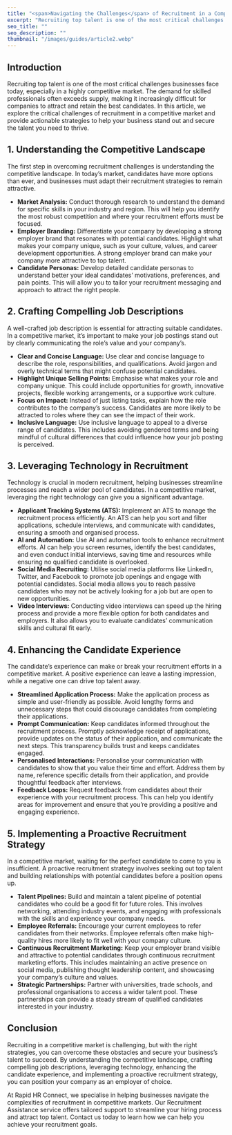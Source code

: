 ```yaml
---
title: "<span>Navigating the Challenges</span> of Recruitment in a Competitive Market"
excerpt: "Recruiting top talent is one of the most critical challenges businesses face today, especially in a highly competitive market. The demand for skilled professionals often exceeds supply, making it increasingly difficult for companies to attract and retain the best candidates. In this article, we explore the critical challenges of recruitment in a competitive market and provide actionable strategies to help your business stand out and secure the talent you need to thrive."
seo_title: ""
seo_description: ""
thumbnail: "/images/guides/article2.webp"
---
```


## **Introduction**

Recruiting top talent is one of the most critical challenges businesses face today, especially in a highly competitive market. The demand for skilled professionals often exceeds supply, making it increasingly difficult for companies to attract and retain the best candidates. In this article, we explore the critical challenges of recruitment in a competitive market and provide actionable strategies to help your business stand out and secure the talent you need to thrive.

## **1\. Understanding the Competitive Landscape**

The first step in overcoming recruitment challenges is understanding the competitive landscape. In today’s market, candidates have more options than ever, and businesses must adapt their recruitment strategies to remain attractive.

- **Market Analysis:** Conduct thorough research to understand the demand for specific skills in your industry and region. This will help you identify the most robust competition and where your recruitment efforts must be focused.
- **Employer Branding:** Differentiate your company by developing a strong employer brand that resonates with potential candidates. Highlight what makes your company unique, such as your culture, values, and career development opportunities. A strong employer brand can make your company more attractive to top talent.
- **Candidate Personas:** Develop detailed candidate personas to understand better your ideal candidates’ motivations, preferences, and pain points. This will allow you to tailor your recruitment messaging and approach to attract the right people.

## **2\. Crafting Compelling Job Descriptions**

A well-crafted job description is essential for attracting suitable candidates. In a competitive market, it’s important to make your job postings stand out by clearly communicating the role’s value and your company’s.

- **Clear and Concise Language:** Use clear and concise language to describe the role, responsibilities, and qualifications. Avoid jargon and overly technical terms that might confuse potential candidates.
- **Highlight Unique Selling Points:** Emphasise what makes your role and company unique. This could include opportunities for growth, innovative projects, flexible working arrangements, or a supportive work culture.
- **Focus on Impact:** Instead of just listing tasks, explain how the role contributes to the company’s success. Candidates are more likely to be attracted to roles where they can see the impact of their work.
- **Inclusive Language:** Use inclusive language to appeal to a diverse range of candidates. This includes avoiding gendered terms and being mindful of cultural differences that could influence how your job posting is perceived.

## **3\. Leveraging Technology in Recruitment**

Technology is crucial in modern recruitment, helping businesses streamline processes and reach a wider pool of candidates. In a competitive market, leveraging the right technology can give you a significant advantage.

- **Applicant Tracking Systems (ATS):** Implement an ATS to manage the recruitment process efficiently. An ATS can help you sort and filter applications, schedule interviews, and communicate with candidates, ensuring a smooth and organised process.
- **AI and Automation:** Use AI and automation tools to enhance recruitment efforts. AI can help you screen resumes, identify the best candidates, and even conduct initial interviews, saving time and resources while ensuring no qualified candidate is overlooked.
- **Social Media Recruiting:** Utilise social media platforms like LinkedIn, Twitter, and Facebook to promote job openings and engage with potential candidates. Social media allows you to reach passive candidates who may not be actively looking for a job but are open to new opportunities.
- **Video Interviews:** Conducting video interviews can speed up the hiring process and provide a more flexible option for both candidates and employers. It also allows you to evaluate candidates’ communication skills and cultural fit early.

## **4\. Enhancing the Candidate Experience**

The candidate’s experience can make or break your recruitment efforts in a competitive market. A positive experience can leave a lasting impression, while a negative one can drive top talent away.

- **Streamlined Application Process:** Make the application process as simple and user-friendly as possible. Avoid lengthy forms and unnecessary steps that could discourage candidates from completing their applications.
- **Prompt Communication:** Keep candidates informed throughout the recruitment process. Promptly acknowledge receipt of applications, provide updates on the status of their application, and communicate the next steps. This transparency builds trust and keeps candidates engaged.
- **Personalised Interactions:** Personalise your communication with candidates to show that you value their time and effort. Address them by name, reference specific details from their application, and provide thoughtful feedback after interviews.
- **Feedback Loops:** Request feedback from candidates about their experience with your recruitment process. This can help you identify areas for improvement and ensure that you’re providing a positive and engaging experience.

## **5\. Implementing a Proactive Recruitment Strategy**

In a competitive market, waiting for the perfect candidate to come to you is insufficient. A proactive recruitment strategy involves seeking out top talent and building relationships with potential candidates before a position opens up.

- **Talent Pipelines:** Build and maintain a talent pipeline of potential candidates who could be a good fit for future roles. This involves networking, attending industry events, and engaging with professionals with the skills and experience your company needs.
- **Employee Referrals:** Encourage your current employees to refer candidates from their networks. Employee referrals often make high-quality hires more likely to fit well with your company culture.
- **Continuous Recruitment Marketing:** Keep your employer brand visible and attractive to potential candidates through continuous recruitment marketing efforts. This includes maintaining an active presence on social media, publishing thought leadership content, and showcasing your company’s culture and values.
- **Strategic Partnerships:** Partner with universities, trade schools, and professional organisations to access a wider talent pool. These partnerships can provide a steady stream of qualified candidates interested in your industry.

## **Conclusion**

Recruiting in a competitive market is challenging, but with the right strategies, you can overcome these obstacles and secure your business’s talent to succeed. By understanding the competitive landscape, crafting compelling job descriptions, leveraging technology, enhancing the candidate experience, and implementing a proactive recruitment strategy, you can position your company as an employer of choice.

At Rapid HR Connect, we specialise in helping businesses navigate the complexities of recruitment in competitive markets. Our Recruitment Assistance service offers tailored support to streamline your hiring process and attract top talent. Contact us today to learn how we can help you achieve your recruitment goals.
